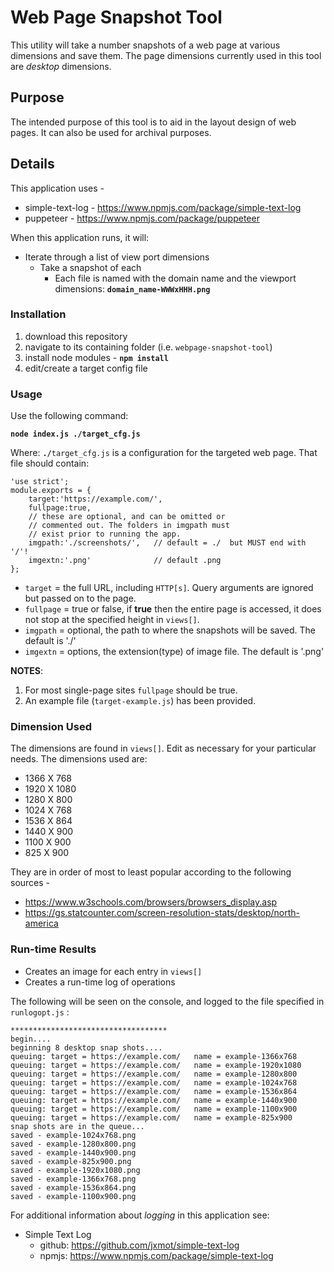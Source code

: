 # Web Page Snapshot Tool

This utility will take a number snapshots of a web page at various dimensions and save them. The page dimensions currently used in this tool are *desktop* dimensions. 

## Purpose

The intended purpose of this tool is to aid in the layout design of web pages. It can also be used for archival purposes.

## Details

This application uses - 

* simple-text-log - https://www.npmjs.com/package/simple-text-log
* puppeteer - https://www.npmjs.com/package/puppeteer

When this application runs, it will:

* Iterate through a list of view port dimensions
  * Take a snapshot of each
    * Each file is named with the domain name and the viewport dimensions: **`domain_name-WWWxHHH.png`**

### Installation

1) download this repository
2) navigate to its containing folder (i.e. `webpage-snapshot-tool`)
3) install node modules - **`npm install`**
4) edit/create a target config file

### Usage 

Use the following command:

**`node index.js ./target_cfg.js`**

Where: **`./`**`target_cfg.js` is a configuration for the targeted web page. That file should contain:

```
'use strict';
module.exports = {
    target:'https://example.com/',
    fullpage:true,
    // these are optional, and can be omitted or
    // commented out. The folders in imgpath must
    // exist prior to running the app.
    imgpath:'./screenshots/',   // default = ./  but MUST end with '/'!
    imgextn:'.png'              // default .png
};
```

* `target` = the full URL, including `HTTP[s]`. Query arguments are ignored but passed on to the page.
* `fullpage` = true or false, if **true** then the entire page is accessed, it does not stop at the specified height in `views[]`.
* `imgpath` = optional, the path to where the snapshots will be saved. The default is './'
* `imgextn` = options, the extension(type) of image file. The default is '.png'

**NOTES**: 
1) For most single-page sites `fullpage` should be true.
2) An example file (`target-example.js`) has been provided.

### Dimension Used

The dimensions are found in `views[]`. Edit as necessary for your particular needs. The dimensions used are:

* 1366 X  768
* 1920 X 1080
* 1280 X  800
* 1024 X  768
* 1536 X  864
* 1440 X  900
* 1100 X  900
*  825 X  900

They are in order of most to least popular according to the following sources - 

* <https://www.w3schools.com/browsers/browsers_display.asp>
* <https://gs.statcounter.com/screen-resolution-stats/desktop/north-america>

### Run-time Results

* Creates an image for each entry in `views[]`
* Creates a run-time log of operations

The following will be seen on the console, and logged to the file specified in `runlogopt.js` :

```
***********************************
begin....
beginning 8 desktop snap shots....
queuing: target = https://example.com/   name = example-1366x768
queuing: target = https://example.com/   name = example-1920x1080
queuing: target = https://example.com/   name = example-1280x800
queuing: target = https://example.com/   name = example-1024x768
queuing: target = https://example.com/   name = example-1536x864
queuing: target = https://example.com/   name = example-1440x900
queuing: target = https://example.com/   name = example-1100x900
queuing: target = https://example.com/   name = example-825x900
snap shots are in the queue...
saved - example-1024x768.png
saved - example-1280x800.png
saved - example-1440x900.png
saved - example-825x900.png
saved - example-1920x1080.png
saved - example-1366x768.png
saved - example-1536x864.png
saved - example-1100x900.png
```

For additional information about *logging* in this application see:

* Simple Text Log
  * github: <https://github.com/jxmot/simple-text-log>
  * npmjs: <https://www.npmjs.com/package/simple-text-log>

